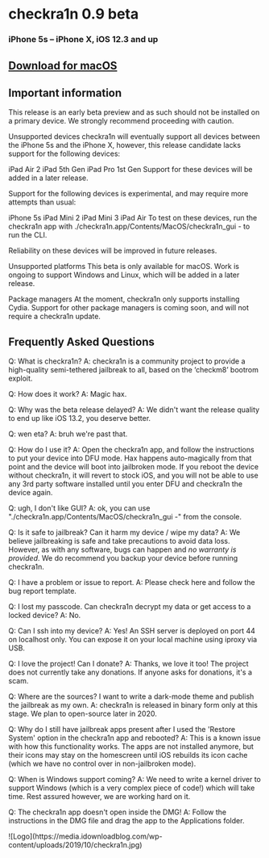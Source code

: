 # checkra1n 0.9 beta
### iPhone 5s – iPhone X, iOS 12.3 and up



## [Download for macOS](https://checkra.in/assets/downloads/macos/4d63520f02d29eb91046ce0bb0a5849ed5599fc4684038954e18bc9d622febdb/checkra1n%20beta%200.9.dmg)





## Important information

This release is an early beta preview and as such should not be installed on a primary device. We strongly recommend proceeding with caution.


Unsupported devices
checkra1n will eventually support all devices between the iPhone 5s and the iPhone X, however, this release candidate lacks support for the following devices:

iPad Air 2
iPad 5th Gen
iPad Pro 1st Gen
Support for these devices will be added in a later release.

Support for the following devices is experimental, and may require more attempts than usual:

iPhone 5s
iPad Mini 2
iPad Mini 3
iPad Air
To test on these devices, run the checkra1n app with ./checkra1n.app/Contents/MacOS/checkra1n_gui - to run the CLI.

Reliability on these devices will be improved in future releases.

Unsupported platforms
This beta is only available for macOS. Work is ongoing to support Windows and Linux, which will be added in a later release.

Package managers
At the moment, checkra1n only supports installing Cydia. Support for other package managers is coming soon, and will not require a checkra1n update.





## Frequently Asked Questions

Q: What is checkra1n?
A: checkra1n is a community project to provide a high-quality semi-tethered jailbreak to all, based on the ‘checkm8’ bootrom exploit.

Q: How does it work?
A: Magic hax.

Q: Why was the beta release delayed?
A: We didn't want the release quality to end up like iOS 13.2, you deserve better.

Q: wen eta?
A: bruh we're past that.

Q: How do I use it?
A: Open the checkra1n app, and follow the instructions to put your device into DFU mode. Hax happens auto-magically from that point and the device will boot into jailbroken mode. If you reboot the device without checkra1n, it will revert to stock iOS, and you will not be able to use any 3rd party software installed until you enter DFU and checkra1n the device again.

Q: ugh, I don't like GUI?
A: ok, you can use "./checkra1n.app/Contents/MacOS/checkra1n_gui -" from the console.

Q: Is it safe to jailbreak? Can it harm my device / wipe my data?
A: We believe jailbreaking is safe and take precautions to avoid data loss. However, as with any software, bugs can happen and *no warranty is provided*. We do recommend you backup your device before running checkra1n.

Q: I have a problem or issue to report.
A: Please check here and follow the bug report template.

Q: I lost my passcode. Can checkra1n decrypt my data or get access to a locked device?
A: No.

Q: Can I ssh into my device?
A: Yes! An SSH server is deployed on port 44 on localhost only. You can expose it on your local machine using iproxy via USB.

Q: I love the project! Can I donate?
A: Thanks, we love it too! The project does not currently take any donations. If anyone asks for donations, it's a scam.

Q: Where are the sources? I want to write a dark-mode theme and publish the jailbreak as my own.
A: checkra1n is released in binary form only at this stage. We plan to open-source later in 2020.

Q: Why do I still have jailbreak apps present after I used the 'Restore System' option in the checkra1n app and rebooted?
A: This is a known issue with how this functionality works. The apps are not installed anymore, but their icons may stay on the homescreen until iOS rebuilds its icon cache (which we have no control over in non-jailbroken mode).

Q: When is Windows support coming?
A: We need to write a kernel driver to support Windows (which is a very complex piece of code!) which will take time. Rest assured however, we are working hard on it.

Q: The checkra1n app doesn't open inside the DMG!
A: Follow the instructions in the DMG file and drag the app to the Applications folder.

<link rel="shortcut icon" type="image/x-icon" href="favicon.ico">
![Logo](https://media.idownloadblog.com/wp-content/uploads/2019/10/checkra1n.jpg)
